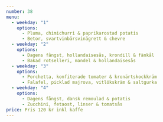 ```yaml
---
number: 38
menu:
  - weekday: "1"
    options:
      - Pluma, chimichurri & paprikarostad potatis
      - Betor, svartvinbärsvinägrett & chevre
  - weekday: "2"
    options:
      - Dagens fångst, hollandaisesås, krondill & fänkål
      - Bakad rotselleri, mandel & hollandaisesås
  - weekday: "3"
    options:
      - Porchetta, konfiterade tomater & kronärtskockkräm
      - Falafel, picklad majrova, vitlökskräm & saltgurka
  - weekday: "4"
    options:
      - Dagens fångst, dansk remoulad & potatis
      - Zucchini, fetaost, linser & tomatsås
price: Pris 120 kr inkl kaffe
---
```


